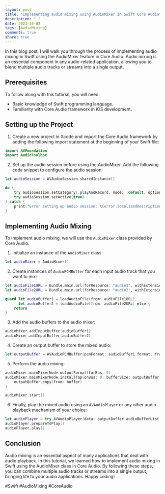 ```yaml
---
layout: post
title: "Implementing audio mixing using AudioMixer in Swift Core Audio"
description: " "
date: 2023-10-02
tags: [AudioMixing]
comments: true
share: true
---
```


In this blog post, I will walk you through the process of implementing audio mixing in Swift using the AudioMixer feature in Core Audio. Audio mixing is an essential component in any audio-related application, allowing you to blend multiple audio tracks or streams into a single output.

## Prerequisites

To follow along with this tutorial, you will need:

- Basic knowledge of Swift programming language.
- Familiarity with Core Audio framework in iOS development.

## Setting up the Project

1. Create a new project in Xcode and import the Core Audio framework by adding the following import statement at the beginning of your Swift file:

```swift
import AVFoundation
import AudioToolbox
```

2. Set up the audio session before using the AudioMixer. Add the following code snippet to configure the audio session:

```swift
let audioSession = AVAudioSession.sharedInstance()

do {
    try audioSession.setCategory(.playAndRecord, mode: .default, options: [])
    try audioSession.setActive(true)
} catch {
    print("Error setting up audio session: \(error.localizedDescription)")
}
```

## Implementing Audio Mixing

To implement audio mixing, we will use the `AudioMixer` class provided by Core Audio. 

1. Initialize an instance of the `AudioMixer` class:

```swift
let audioMixer = AudioMixer()
```

2. Create instances of `AudioPCMBuffer` for each input audio track that you want to mix:

```swift
let audioFile1URL = Bundle.main.url(forResource: "audio1", withExtension: "wav")!
let audioFile2URL = Bundle.main.url(forResource: "audio2", withExtension: "wav")!

guard let audioBuffer1 = loadAudioFile(from: audioFile1URL),
      let audioBuffer2 = loadAudioFile(from: audioFile2URL) else {
    return
}
```

3. Add the audio buffers to the audio mixer:

```swift
audioMixer.addInputBuffer(audioBuffer1)
audioMixer.addInputBuffer(audioBuffer2)
```

4. Create an output buffer to store the mixed audio:

```swift
let outputBuffer = AVAudioPCMBuffer(pcmFormat: audioBuffer1.format, frameCapacity: audioBuffer1.frameLength)!
```

5. Perform the audio mixing:

```swift
audioMixer.mainMixerNode.outputFormat(forBus: 0)
audioMixer.mainMixerNode.installTap(onBus: 0, bufferSize: outputBuffer.frameCapacity, format: outputBuffer.format) { (buffer, time) in
    outputBuffer.copy(from: buffer)
}

audioMixer.start()
```

6. Finally, play the mixed audio using an `AVAudioPlayer` or any other audio playback mechanism of your choice:

```swift
let audioPlayer = try AVAudioPlayer(data: outputBuffer.audioBufferList.pointee)
audioPlayer.prepareToPlay()
audioPlayer.play()
```

## Conclusion

Audio mixing is an essential aspect of many applications that deal with audio playback. In this tutorial, we learned how to implement audio mixing in Swift using the AudioMixer class in Core Audio. By following these steps, you can combine multiple audio tracks or streams into a single output, bringing life to your audio applications. Happy coding!

#Swift #AudioMixing #CoreAudio